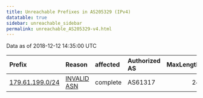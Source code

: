 ```yaml
---
title: Unreachable Prefixes in AS205329 (IPv4)
datatable: true
sidebar: unreachable_sidebar
permalink: unreachable_AS205329-v4.html
---
```


Data as of 2018-12-12 14:35:00 UTC


<div class="datatable-begin"></div>

| Prefix                                                   | Reason                                                                                                  | affected   | Authorized AS   |   MaxLength | Anchor                                         |   unreachable /24s |
|:---------------------------------------------------------|:--------------------------------------------------------------------------------------------------------|:-----------|:----------------|------------:|:-----------------------------------------------|-------------------:|
| [179.61.199.0/24](https://stat.ripe.net/179.61.199.0/24) | [INVALID ASN](https://rpki-validator.ripe.net/announcement-preview?asn=AS205329&prefix=179.61.199.0/24) | complete   | AS61317         |          24 | [LACNIC](unreachable_LACNIC_RPKI_Root-v4.html) |                  1 |

<div class="datatable-end"></div>